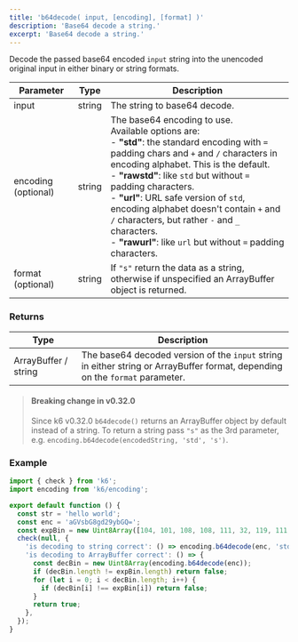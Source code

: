 ```yaml
---
title: 'b64decode( input, [encoding], [format] )'
description: 'Base64 decode a string.'
excerpt: 'Base64 decode a string.'
---
```


Decode the passed base64 encoded `input` string into the unencoded original input in either binary or string formats.

| Parameter           | Type   | Description  |
| ------------------- | ------ | ------------ |
| input               | string | The string to base64 decode. |
| encoding (optional) | string | The base64 encoding to use.<br/>Available options are:<br/>- **"std"**: the standard encoding with `=` padding chars and `+` and `/` characters in encoding alphabet. This is the default.<br/>- **"rawstd"**: like `std` but without `=` padding characters.<br/>- **"url"**: URL safe version of `std`, encoding alphabet doesn't contain `+` and `/` characters, but rather `-` and `_` characters.<br/>- **"rawurl"**: like `url` but without `=` padding characters. |
| format (optional)   | string | If `"s"` return the data as a string, otherwise if unspecified an ArrayBuffer object is returned.

### Returns

| Type                 | Description                                       |
| -------------------- | ------------------------------------------------- |
| ArrayBuffer / string | The base64 decoded version of the `input` string in either string or ArrayBuffer format, depending on the `format` parameter. |

> #### Breaking change in v0.32.0
> Since k6 v0.32.0 `b64decode()` returns an ArrayBuffer object by default instead of
> a string. To return a string pass `"s"` as the 3rd parameter, e.g. `encoding.b64decode(encodedString, 'std', 's')`.


### Example

<CodeGroup labels={[]}>

```javascript
import { check } from 'k6';
import encoding from 'k6/encoding';

export default function () {
  const str = 'hello world';
  const enc = 'aGVsbG8gd29ybGQ=';
  const expBin = new Uint8Array([104, 101, 108, 108, 111, 32, 119, 111, 114, 108, 100]);
  check(null, {
    'is decoding to string correct': () => encoding.b64decode(enc, 'std', 's') === str,
    'is decoding to ArrayBuffer correct': () => {
      const decBin = new Uint8Array(encoding.b64decode(enc));
      if (decBin.length != expBin.length) return false;
      for (let i = 0; i < decBin.length; i++) {
        if (decBin[i] !== expBin[i]) return false;
      }
      return true;
    },
  });
}
```

</CodeGroup>
